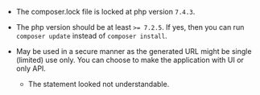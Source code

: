 - The composer.lock file is locked at php version `7.4.3`.

- The php version should be at least `>= 7.2.5`. If yes, then you can run `composer update` instead of `composer install`.

- May be used in a secure manner as the generated URL might be single (limited) use only. You can choose to make the application with UI or only API.

	- The statement looked not understandable.
